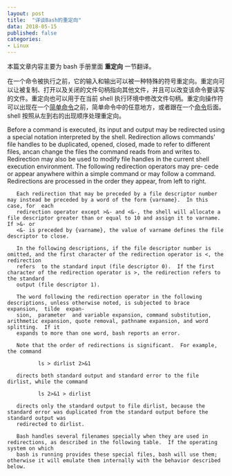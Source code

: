 ```yaml
---
layout: post
title:  "详谈Bash的重定向"
data: 2018-05-15
published: false
categories:
- Linux
---
```


本篇文章内容主要为 bash 手册里面 **重定向** 一节翻译。

在一个命令被执行之前，它的输入和输出可以被一种特殊的符号重定向。重定向可以让被复制、打开以及关闭的文件句柄指向其他文件，并且可以改变该命令要读写的文件。重定向也可以用于在当前 shell 执行环境中修改文件句柄。重定向操作符可以出现在一个[简单命令]()之前，简单命令中的任意地方，或者跟在一个[命令]()后面。shell 按照从左到右的出现顺序处理重定向。


Before  a  command  is executed, its input and output may be redirected using a special notation interpreted by the shell.  Redirection allows commands' file handles to be duplicated, opened, closed, made to refer to different files, ancan change the files the command reads from and  writes
       to.   Redirection may also be used to modify file handles in the current shell execution environment.  The following redirection operators may pre‐
       cede or appear anywhere within a simple command or may follow a command.  Redirections are processed in the order they appear, from left to right.

       Each redirection that may be preceded by a file descriptor number may instead be preceded by a word of the form {varname}.  In this case, for  each
       redirection operator except >&- and <&-, the shell will allocate a file descriptor greater than or equal to 10 and assign it to varname.  If >&- or
       <&- is preceded by {varname}, the value of varname defines the file descriptor to close.

       In the following descriptions, if the file descriptor number is omitted, and the first character of the redirection operator is <, the  redirection
       refers  to the standard input (file descriptor 0).  If the first character of the redirection operator is >, the redirection refers to the standard
       output (file descriptor 1).

       The word following the redirection operator in the following descriptions, unless otherwise noted, is subjected to brace  expansion,  tilde  expan‐
       sion,  parameter  and variable expansion, command substitution, arithmetic expansion, quote removal, pathname expansion, and word splitting.  If it
       expands to more than one word, bash reports an error.

       Note that the order of redirections is significant.  For example, the command

              ls > dirlist 2>&1

       directs both standard output and standard error to the file dirlist, while the command

              ls 2>&1 > dirlist

       directs only the standard output to file dirlist, because the standard error was duplicated from the standard output before the standard output was
       redirected to dirlist.

       Bash handles several filenames specially when they are used in redirections, as described in the following table.  If the operating system on which
       bash is running provides these special files, bash will use them; otherwise it will emulate them internally with the behavior described below.
